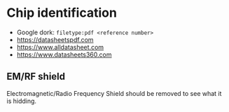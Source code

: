 # Chip identification

* Google dork: `filetype:pdf <reference number>`
* https://datasheetspdf.com
* https://www.alldatasheet.com
* https://www.datasheets360.com


## EM/RF shield

Electromagnetic/Radio Frequency Shield should be removed to see what it is hidding.
